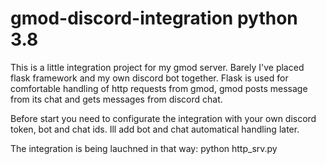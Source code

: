 # gmod-discord-integration python 3.8
This is a little integration project for my gmod server.
Barely I've placed flask framework and my own discord bot together.
Flask is used for comfortable handling of http requests from gmod, gmod posts message from its chat and gets messages from discord chat.

Before start you need to configurate the integration with your own discord token, bot and chat ids. 
Ill add bot and chat automatical handling later.

The integration is being lauchned in that way:
python http_srv.py
